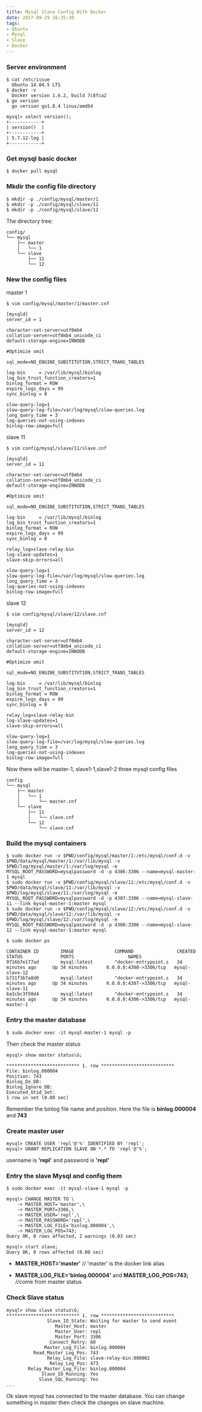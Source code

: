 ```yaml
---
title: Mysql Slave Config With Docker
date: 2017-09-29 16:35:30
tags:
- Ubuntu
- Mysql
- Slave
- Docker
---
```


### Server environment

```
$ cat /etc/issue
  Ubuntu 14.04.5 LTS
$ docker -v
  Docker version 1.6.2, build 7c8fca2
$ go version
  go version go1.8.4 linux/amd64

mysql> select version();
+------------+
| version()  |
+------------+
| 5.7.12-log |
+------------+
```
<!--more-->


### Get mysql basic docker
```
$ docker pull mysql
```

### Mkdir the config file directory
```
$ mkdir -p ./config/mysql/master/1
$ mkdir -p ./config/mysql/slave/11
$ mkdir -p ./config/mysql/slave/12
```
The directory tree:
```
config/
└── mysql
    ├── master
    │   └── 1
    └── slave
        ├── 11
        └── 12
```

### New the config files

master 1
```
$ vim config/mysql/master/1/master.cnf
```
```
[mysqld]
server_id = 1

character-set-server=utf8mb4
collation-server=utf8mb4_unicode_ci
default-storage-engine=INNODB

#Optimize omit

sql_mode=NO_ENGINE_SUBSTITUTION,STRICT_TRANS_TABLES

log-bin     = /var/lib/mysql/binlog
log_bin_trust_function_creators=1
binlog_format = ROW
expire_logs_days = 99
sync_binlog = 0

slow-query-log=1
slow-query-log-file=/var/log/mysql/slow-queries.log
long_query_time = 3
log-queries-not-using-indexes
binlog-row-image=full
```

slave 11
```
$ vim config/mysql/slave/11/slave.cnf
```
```
[mysqld]
server_id = 11

character-set-server=utf8mb4
collation-server=utf8mb4_unicode_ci
default-storage-engine=INNODB

#Optimize omit

sql_mode=NO_ENGINE_SUBSTITUTION,STRICT_TRANS_TABLES

log-bin     = /var/lib/mysql/binlog
log_bin_trust_function_creators=1
binlog_format = ROW
expire_logs_days = 99
sync_binlog = 0

relay_log=slave-relay-bin
log-slave-updates=1
slave-skip-errors=all

slow-query-log=1
slow-query-log-file=/var/log/mysql/slow-queries.log
long_query_time = 3
log-queries-not-using-indexes
binlog-row-image=full
```

slave 12
```
$ vim config/mysql/slave/12/slave.cnf
```
```
[mysqld]
server_id = 12

character-set-server=utf8mb4
collation-server=utf8mb4_unicode_ci
default-storage-engine=INNODB

#Optimize omit

sql_mode=NO_ENGINE_SUBSTITUTION,STRICT_TRANS_TABLES

log-bin     = /var/lib/mysql/binlog
log_bin_trust_function_creators=1
binlog_format = ROW
expire_logs_days = 99
sync_binlog = 0

relay_log=slave-relay-bin
log-slave-updates=1
slave-skip-errors=all

slow-query-log=1
slow-query-log-file=/var/log/mysql/slow-queries.log
long_query_time = 3
log-queries-not-using-indexes
binlog-row-image=full
```


Now there will be master-1, slave1-1,slave1-2 three mysql config files
```
config
└── mysql
    ├── master
    │   └── 1
    │       └── master.cnf
    └── slave
        ├── 11
        │   └── slave.cnf
        └── 12
            └── slave.cnf
```

### Build the mysql containers
```
$ sudo docker run -v $PWD/config/mysql/master/1:/etc/mysql/conf.d -v $PWD/data/mysql/master/1:/var/lib/mysql -v $PWD/log/mysql/master/1:/var/log/mysql -e MYSQL_ROOT_PASSWORD=mysqlpassword -d -p 4306:3306 --name=mysql-master-1 mysql
$ sudo docker run -v $PWD/config/mysql/slave/11:/etc/mysql/conf.d -v $PWD/data/mysql/slave/11:/var/lib/mysql -v $PWD/log/mysql/slave/11:/var/log/mysql -e MYSQL_ROOT_PASSWORD=mysqlpassword -d -p 4307:3306 --name=mysql-slave-11 --link mysql-master-1:master mysql
$ sudo docker run -v $PWD/config/mysql/slave/12:/etc/mysql/conf.d -v $PWD/data/mysql/slave/12:/var/lib/mysql -v $PWD/log/mysql/slave/12:/var/log/mysql -e MYSQL_ROOT_PASSWORD=mysqlpassword -d -p 4308:3306 --name=mysql-slave-12 --link mysql-master-1:master mysql
```

```
$ sudo docker ps
```
```
CONTAINER ID        IMAGE               COMMAND                CREATED             STATUS              PORTS                    NAMES
9716b7e177ad        mysql:latest        "docker-entrypoint.s   34 minutes ago      Up 34 minutes       0.0.0.0:4308->3306/tcp   mysql-slave-12
b731f3b7a8d0        mysql:latest        "docker-entrypoint.s   34 minutes ago      Up 34 minutes       0.0.0.0:4307->3306/tcp   mysql-slave-11
6a3cbc3f50d4        mysql:latest        "docker-entrypoint.s   34 minutes ago      Up 34 minutes       0.0.0.0:4306->3306/tcp   mysql-master-1
```

### Entry the master database
```
$ sudo docker exec -it mysql-master-1 mysql -p
```
Then check the master status
```
mysql> show master status\G;
```
```
*************************** 1. row ***************************
File: binlog.000004
Position: 743
Binlog_Do_DB:
Binlog_Ignore_DB:
Executed_Gtid_Set:
1 row in set (0.00 sec)
```
Remember the binlog file name and position. Here the file is **binlog.000004** and **743**

### Create master user

```
mysql> CREATE USER 'repl'@'%' IDENTIFIED BY 'repl';
mysql> GRANT REPLICATION SLAVE ON *.* TO 'repl'@'%';
```
username is **'repl'** and password is **'repl'**

### Entry the slave Mysql and config them

```
$ sudo docker exec -it mysql-slave-1 mysql -p
```

```
mysql> CHANGE MASTER TO \
    -> MASTER_HOST='master',\
    -> MASTER_PORT=3306,\
    -> MASTER_USER='repl',\
    -> MASTER_PASSWORD='repl',\
    -> MASTER_LOG_FILE='binlog.000004',\
    -> MASTER_LOG_POS=743;
Query OK, 0 rows affected, 2 warnings (0.03 sec)
```
```
mysql> start slave;
Query OK, 0 rows affected (0.00 sec)
```

- **MASTER_HOST='master'**  // 'master' is the docker link alias

- **MASTER_LOG_FILE='binlog.000004'** and **MASTER_LOG_POS=743;** //come from master status

### Check Slave status
```
mysql> show slave status\G;
*************************** 1. row ***************************
               Slave_IO_State: Waiting for master to send event
                  Master_Host: master
                  Master_User: repl
                  Master_Port: 3306
                Connect_Retry: 60
              Master_Log_File: binlog.000004
          Read_Master_Log_Pos: 743
               Relay_Log_File: slave-relay-bin.000002
                Relay_Log_Pos: 473
        Relay_Master_Log_File: binlog.000004
             Slave_IO_Running: Yes
            Slave_SQL_Running: Yes
...
```

Ok slave mysql has connected to the master database.
You can change something in master then check the changes on slave machine.